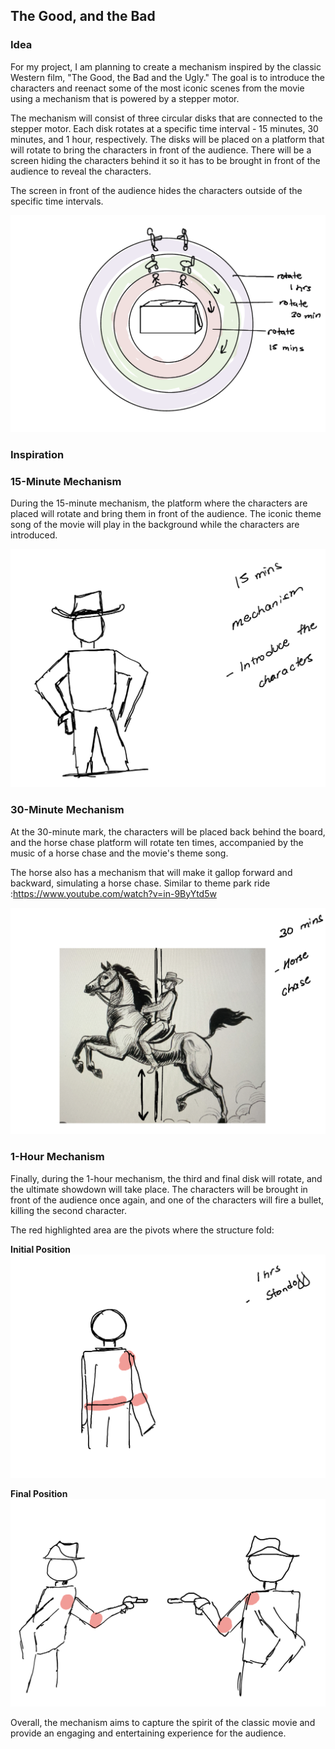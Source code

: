 ## The Good, and the Bad

### Idea

For my project, I am planning to create a mechanism inspired by the classic Western film, "The Good, the Bad and the Ugly." The goal is to introduce the characters and reenact some of the most iconic scenes from the movie using a mechanism that is powered by a stepper motor.

The mechanism will consist of three circular disks that are connected to the stepper motor. Each disk rotates at a specific time interval - 15 minutes, 30 minutes, and 1 hour, respectively. The disks will be placed on a platform that will rotate to bring the characters in front of the audience. There will be a screen hiding the characters behind it so it has to be brought in front of the audience to reveal the characters.

The screen in front of the audience hides the characters outside of the specific time intervals.

<img src="assets/Idea.png">

### Inspiration

### 15-Minute Mechanism

During the 15-minute mechanism, the platform where the characters are placed will rotate and bring them in front of the audience. The iconic theme song of the movie will play in the background while the characters are introduced.

<img src="assets/15mins.png">

### 30-Minute Mechanism

At the 30-minute mark, the characters will be placed back behind the board, and the horse chase platform will rotate ten times, accompanied by the music of a horse chase and the movie's theme song.

The horse also has a mechanism that will make it gallop forward and backward, simulating a horse chase. Similar to theme park ride :https://www.youtube.com/watch?v=in-9ByYtd5w

<img src="assets/30mins.png">

### 1-Hour Mechanism

Finally, during the 1-hour mechanism, the third and final disk will rotate, and the ultimate showdown will take place. The characters will be brought in front of the audience once again, and one of the characters will fire a bullet, killing the second character.

The red highlighted area are the pivots where the structure fold:

**Initial Position**
<img src="assets/1hour_1.png">

**Final Position**
<img src="assets/1hour_2.png">

Overall, the mechanism aims to capture the spirit of the classic movie and provide an engaging and entertaining experience for the audience.
